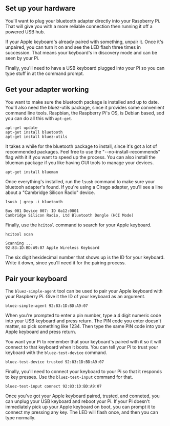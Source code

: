 <!--
title: Pairing an Apple keyboard with a Raspberry Pi
created: 5 March 2013 - 7:21 am
updated: 9 April 2013 - 8:22 am
publish: 2 April 2013
slug: apple-pi
tags: coding, hardware
-->

## Set up your hardware ##

You'll want to plug your bluetooth adapter directly into your Raspberry Pi.
That will give you with a more reliable connection then running it off a powered
USB hub.

If your Apple keyboard's already paired with something, unpair it. Once it's
unpaired, you can turn it on and see the LED flash three times in succession.
That means your keyboard's in discovery mode and can be seen by your Pi.

Finally, you'll need to have a USB keyboard plugged into your Pi so you can
type stuff in at the command prompt.

## Get your adapter working ##

You want to make sure the bluetooth package is installed and up to date. You'll
also need the bluez-utils package, since it provides some convenient command
line tools. Raspbian, the Raspberry Pi's OS, is Debian based, sod you can do all
this with `apt-get`.

    apt-get update
    apt-get install bluetooth
    apt-get install bluez-utils

It takes a while for the bluetooth package to install, since it's got a lot of
recommended packages. Feel free to use the "--no-install-recommends" flag with
it if you want to speed up the process. You can also install the blueman package
if you like having GUI tools to manage your devices.

    apt-get install blueman

Once everything's installed, run the `lsusb` command to make sure your bluetooh
adapter's found. If you're using a Cirago adapter, you'll see a line about a
"Cambridge Silicon Radio" device.

    lsusb | grep -i bluetooth

    Bus 001 Device 007: ID 0a12:0001
    Cambridge Silicon Radio, Ltd Bluetooth Dongle (HCI Mode)

Finally, use the `hcitool` command to search for your Apple keyboard.

    hcitool scan

    Scanning ...
    92:83:1D:BD:A9:07 Apple Wireless Keyboard

The six digit hexidecimal number that shows up is the ID for your keyboard.
Write it down, since you'll need it for the pairing process.

## Pair your keyboard ##

The `bluez-simple-agent` tool can be used to pair your Apple keyboard with your
Raspberry Pi. Give it the ID of your keyboard as an argument.

    bluez-simple-agent 92:83:1D:BD:A9:07

When you're prompted to enter a pin number, type a 4 digit numeric code into
your USB keyboard and press return. The PIN code you enter doesn't matter, so
pick something like 1234. Then type the same PIN code into your Apple keyboard
and press return.

You want your Pi to remember that your keyboard's paired with it so it will
connect to that keyboard when it boots. You can tell your Pi to trust your
keyboard with the `bluez-test-device` command.

    bluez-test-device trusted 92:83:1D:BD:A9:07

Finally, you'll need to connect your keyboard to your Pi so that it responds to
key presses. Use the `bluez-test-input` command for that.

    bluez-test-input connect 92:83:1D:BD:A9:07

Once you've got your Apple keyboard paired, trusted, and conneted, you can
unplug your USB keyboard and reboot your Pi. If your Pi doesn't immediately
pick up your Apple keyboard on boot, you can prompt it to connect my pressing
any key. The LED will flash once, and then you can type normally.
